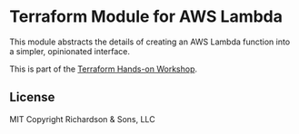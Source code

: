 Terraform Module for AWS Lambda
===============================

This module abstracts the details of creating an AWS Lambda function into a simpler, opinionated interface.

This is part of the [Terraform Hands-on Workshop](https://github.com/robrich/terraform-hands-on-workshop-aws).

License
-------

MIT Copyright Richardson & Sons, LLC
